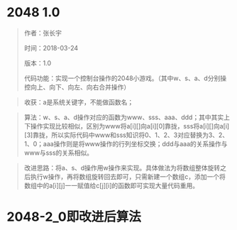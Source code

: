 # 2048 1.0
>作者：张长宇
>
>时间：2018-03-24
>
>版本：1.0
>
>代码功能：实现一个控制台操作的2048小游戏。（其中w、s、a、d分别操控向上、向下、向左、向右合并操作）

>收获：a是系统关键字，不能做函数名；

>算法：w、s、a、d操作对应的函数为www、sss、aaa、ddd；其中其实上下操作实现比较相似，区别为www将a[i][]向a[i][0]靠拢，sss将a[i][]向a[i][3]靠拢，所以实际代码中www和sss知识将0、1、2、3对应替换为3、2、1、0；aaa操作则是将www操作的行列坐标交换；ddd与aaa的关系操作与www与sss的关系相似。

>改进思路：将a、s、d操作用w操作来实现。具体做法为将数组整体旋转之后执行w操作，再将数组旋转回去即可，只需新建一个数组c，添加一个将数组中的a[i][j]一一赋值给c[j][i]的函数即可实现大量代码重用。
# 2048-2_0即改进后算法 